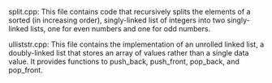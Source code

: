 split.cpp: This file contains code that recursively splits the elements of a sorted (in increasing order), singly-linked list of integers into two singly-linked lists,
one for even numbers and one for odd numbers. 

ulliststr.cpp: This file contains the implementation of an unrolled linked list, a doubly-linked list that stores an array of values rather than a single data value. It
provides functions to push_back, push_front, pop_back, and pop_front.
